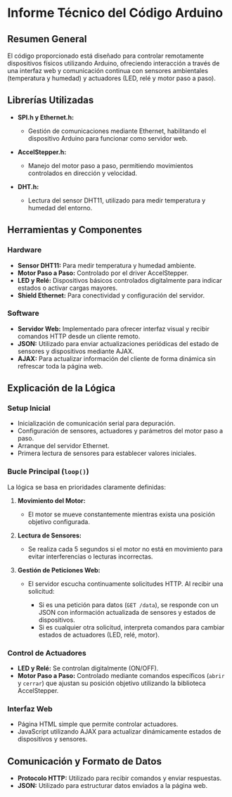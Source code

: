 # Informe Técnico del Código Arduino

## Resumen General

El código proporcionado está diseñado para controlar remotamente dispositivos físicos utilizando Arduino, ofreciendo interacción a través de una interfaz web y comunicación continua con sensores ambientales (temperatura y humedad) y actuadores (LED, relé y motor paso a paso).

## Librerías Utilizadas

* **SPI.h y Ethernet.h:**

  * Gestión de comunicaciones mediante Ethernet, habilitando el dispositivo Arduino para funcionar como servidor web.

* **AccelStepper.h:**

  * Manejo del motor paso a paso, permitiendo movimientos controlados en dirección y velocidad.

* **DHT.h:**

  * Lectura del sensor DHT11, utilizado para medir temperatura y humedad del entorno.

## Herramientas y Componentes

### Hardware

* **Sensor DHT11:** Para medir temperatura y humedad ambiente.
* **Motor Paso a Paso:** Controlado por el driver AccelStepper.
* **LED y Relé:** Dispositivos básicos controlados digitalmente para indicar estados o activar cargas mayores.
* **Shield Ethernet:** Para conectividad y configuración del servidor.

### Software

* **Servidor Web:** Implementado para ofrecer interfaz visual y recibir comandos HTTP desde un cliente remoto.
* **JSON:** Utilizado para enviar actualizaciones periódicas del estado de sensores y dispositivos mediante AJAX.
* **AJAX:** Para actualizar información del cliente de forma dinámica sin refrescar toda la página web.

## Explicación de la Lógica

### Setup Inicial

* Inicialización de comunicación serial para depuración.
* Configuración de sensores, actuadores y parámetros del motor paso a paso.
* Arranque del servidor Ethernet.
* Primera lectura de sensores para establecer valores iniciales.

### Bucle Principal (`loop()`)

La lógica se basa en prioridades claramente definidas:

1. **Movimiento del Motor:**

   * El motor se mueve constantemente mientras exista una posición objetivo configurada.

2. **Lectura de Sensores:**

   * Se realiza cada 5 segundos si el motor no está en movimiento para evitar interferencias o lecturas incorrectas.

3. **Gestión de Peticiones Web:**

   * El servidor escucha continuamente solicitudes HTTP. Al recibir una solicitud:

     * Si es una petición para datos (`GET /data`), se responde con un JSON con información actualizada de sensores y estados de dispositivos.
     * Si es cualquier otra solicitud, interpreta comandos para cambiar estados de actuadores (LED, relé, motor).

### Control de Actuadores

* **LED y Relé:** Se controlan digitalmente (ON/OFF).
* **Motor Paso a Paso:** Controlado mediante comandos específicos (`abrir` y `cerrar`) que ajustan su posición objetivo utilizando la biblioteca AccelStepper.

### Interfaz Web

* Página HTML simple que permite controlar actuadores.
* JavaScript utilizando AJAX para actualizar dinámicamente estados de dispositivos y sensores.

## Comunicación y Formato de Datos

* **Protocolo HTTP:** Utilizado para recibir comandos y enviar respuestas.
* **JSON:** Utilizado para estructurar datos enviados a la página web.
